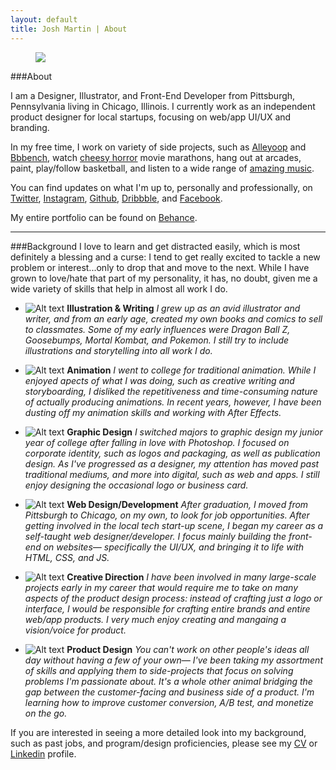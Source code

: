 ```yaml
---
layout: default
title: Josh Martin | About
---
```


<figure class="about-pic">
  <img src="/images/me.jpg"/>
</figure>

###About

I am a Designer, Illustrator, and Front-End Developer from Pittsburgh, Pennsylvania living in Chicago, Illinois. I currently work as an independent product designer for local startups, focusing on web/app UI/UX and branding.

In my free time, I work on variety of side projects, such as [Alleyoop](http://www.alleyooop.info) and [Bbbench](http://www.bbbbench.com), watch [cheesy horror](https://www.youtube.com/watch?v=KjL5u_8BlgY) movie marathons, hang out at arcades, paint, play/follow basketball, and listen to a wide range of [amazing music](http://www.last.fm/user/jawsmartin).

You can find updates on what I'm up to, personally and professionally, on [Twitter](http://www.twitter.com/jawsmartin), [Instagram](http://www.instagram.com/jawsmartin), [Github](http://www.github.com/jawsmartin), [Dribbble](http://www.dribbble.com/jawsmartin), and [Facebook](http://www.facebook.com/pokejoshmartin).

My entire portfolio can be found on [Behance](http://www.behance.net/jawsmartin).

---

###Background
I love to learn and get distracted easily, which is most definitely a blessing and a curse: I tend to get really excited to tackle a new problem or interest...only to drop that and move to the next. While I have grown to love/hate that part of my personality, it has, no doubt, given me a wide variety of skills that help in almost all work I do.

- ![Alt text](/images/icon.png)
**Illustration &amp; Writing**
*I grew up as an avid illustrator and writer, and from an early age, created my own books and comics to sell to classmates. Some of my early influences were Dragon Ball Z, Goosebumps, Mortal Kombat, and Pokemon. I still try to include illustrations and storytelling into all work I do.*

- ![Alt text](/images/icon.png)
**Animation**
*I went to college for traditional animation. While I enjoyed apects of what I was doing, such as creative writing and storyboarding, I disliked the repetitiveness and time-consuming nature of actually producing animations. In recent years, however, I have been dusting off my animation skills and working with After Effects.*

- ![Alt text](/images/icon.png)
**Graphic Design**
*I switched majors to graphic design my junior year of college after falling in love with Photoshop. I focused on corporate identity, such as logos and packaging, as well as publication design. As I've progressed as a designer, my attention has moved past traditional mediums, and more into digital, such as web and apps. I still enjoy designing the occasional logo or business card.*

- ![Alt text](/images/icon.png)
**Web Design/Development**
*After graduation, I moved from Pittsburgh to Chicago, on my own, to look for job opportunities. After getting involved in the local tech start-up scene, I began my career as a self-taught web designer/developer. I focus mainly building the front-end on websites&mdash; specifically the UI/UX, and bringing it to life with HTML, CSS, and JS.*

- ![Alt text](/images/icon.png)
**Creative Direction**
*I have been involved in many large-scale projects early in my career that would require me to take on many aspects of the product design process: instead of crafting just a logo or interface, I would be responsible for crafting entire brands and entire web/app products. I very much enjoy creating and mangaing a vision/voice for product.*

- ![Alt text](/images/icon.png)
**Product Design**
*You can't work on other people's ideas all day without having a few of your own&mdash; I've been taking my assortment of skills and applying them to side-projects that focus on solving problems I'm passionate about. It's a whole other animal bridging the gap between the customer-facing and business side of a product. I'm learning how to improve customer conversion, A/B test, and monetize on the go.*

If you are interested in seeing a more detailed look into my background, such as past jobs, and program/design proficiencies, please see my [CV](../joshmartinresume.pdf) or [Linkedin](https://www.linkedin.com/in/jawsmartin) profile.

